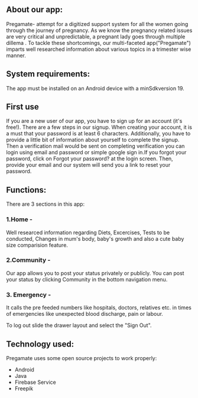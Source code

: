 ## About our app:

Pregamate- attempt for a digitized support system for all the women going through the journey of pregnancy. As we know the pregnancy related issues are very critical and unpredictable, a pregnant lady goes through multiple dillema . To tackle these shortcomings, our multi-faceted app("Pregamate") imparts well researched information about various topics in a trimester wise manner.

## System requirements:

The app must be installed on an Android device with a minSdkversion 19.

## First use

If you are a new user of our app, you have to sign up for an account (it's free!). There are a few steps in our signup. When creating your account, it is a must that your password is at least 6 characters. Additionally, you have to provide a little bit of information about yourself to complete the signup. Then a verification mail would be sent on completing verification you can login using email and password or simple google sign in.If you forgot your password, click on Forgot your password? at the login screen. Then, provide your email and our system will send you a link to reset your password.

## Functions:

There are 3 sections in this app:

### 1.Home -
Well researced information regarding Diets, Excercises, Tests to be conducted, Changes in mum's body, baby's growth and also a cute baby size comparision feature.

### 2.Community -
Our app allows you to post your status privately or publicly. You can post your status by clicking Community in the bottom navigation menu.

### 3. Emergency -
It calls the pre feeded numbers like hospitals, doctors, relatives etc. in times of emergencies like unexpected blood discharge, pain or labour.

To log out slide the drawer layout and select the "Sign Out".

## Technology used:

Pregamate uses some open source projects to work properly:
* Android
* Java
* Firebase Service
* Freepik
